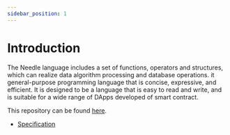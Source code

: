 ```yaml
---
sidebar_position: 1
---
```


# Introduction

The Needle language includes a set of functions, operators and structures, which
can realize data algorithm processing and database operations. it
general-purpose programming language that is concise, expressive, and efficient.
It is designed to be a language that is easy to read and write, and is suitable
for a wide range of DApps developed of smart contract.

This repository can be found [here](https://github.com/IBAX-io/needle).

- [Specification](/needle/spec)
